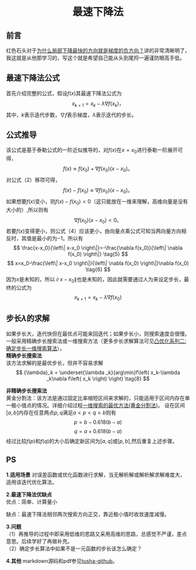 [comment]: <> (作者：涂啥)
[comment]: <> (邮箱：1343163818@qq.com)
[comment]: <> (开始日期：2022.03.16)
[comment]: <> (完成日期：2022.03.18)

# <center>最速下降法</center>
## 前言
红色石头对于[为什么局部下降最快的方向就是梯度的负方向？](https://zhuanlan.zhihu.com/p/36503663)讲的非常清晰明了，我这就是从他那学习的，写这个就是希望自己能从头到尾捋一遍谨防眼高手低。

## 最速下降法公式
首先介绍完整的公式，假设$f(x)$其最速下降法公式为
$$
    x_{k+1} = x_{k}-\lambda \nabla f\left( x_k \right)  ，\tag{1}
$$
其中，$k$表示迭代步数，$\nabla f$表示梯度，$\lambda$表示迭代的步长。
## 公式推导
该公式是基于泰勒公式的一阶近似推导的，对$f(x)$在$x=x_0$进行泰勒一阶展开可得，
$$
    f(x) \approx f(x_0)+\nabla f(x_0)(x-x_0)。 \tag{2}
$$
对公式（2）移项可得，
$$
    f(x) - f(x_0) \approx \nabla f(x_0)(x-x_0)。 \tag{3}
$$
如果想要$f(x)$变小，则$f(x) - f(x_0) < 0$（这只能放在一维来理解，高维向量是没有大小的）,所以则有
$$
\nabla f(x_0)(x - x_0)<0。 \tag{4}
$$
若要$f(x)$变得更小，则公式（4）应该更小，由向量点乘公式可知当两向量方向相反时，其值是最小的为$-1$。所以有
$$
    \frac{x-x_0}{\left\| x-x_0 \right\|}=-\frac{\nabla f(x_0)}{\left\| \nabla f(x_0) \right\|} \tag{5}
$$
$$
    x=x_0-\frac{\left\| x-x_0 \right\|}{\left\| \nabla f(x_0) \right\|}\nabla f(x_0) \tag{6}
$$
因为$x$是未知的，所以$\left\| x-x_0 \right\|$也是未知的，因此就需要通过人为来设定步长，最终的公式为
$$
    x_{k+1}=x_k-\lambda \nabla f(x_0) \tag{7}
$$
## 步长$\lambda$的求解
如果步长大，迭代快但在最优点可能来回迭代；如果步长小，则搜索速度会很慢。一般采用精确步长搜索法或一维搜索方法（更多步长求解算法可见[凸优化系列二:确定步长一维搜索算法](https://blog.csdn.net/bitcarmanlee/article/details/86586672)）。  
**精确步长搜索法**  
该方法求解的是最优步长，但并不容易求解
$$
{\lambda}_k = \underset{\lambda _k}{arg\min}f\left( x_k-\lambda _k\nabla f\left( x_k \right) \right) \tag{8}
$$

**非精确步长搜索法**  
黄金分割法：该方法是通过固定比率缩短区间来求解的，只能适用于区间内存在单一极小值点的情况。详细介绍过程[一维搜索的最优方法(黄金分割法)](https://max.book118.com/html/2015/0901/24477532.shtm)。
设在区间$[a,b]$内存在任意两点$p,q$满足$a < p < q < b$则有
$$
    p = b - 0.618(b-a)\tag{9-1}
$$
$$
    q = a + 0.618(b-a) \tag{9-2}
$$
经过比较$f(p)$和$f(q)$的大小后确定新区间为$[a,q]$或$[p,b]$,然后重复上述步骤。





## PS
**1.适用场景**
对误差函数或优化函数进行求解，当无解析解或解析解求解难度大，适用该迭代优化算法。

**2.最速下降法优缺点**  
优点：简单、计算量小

缺点：最速下降法相邻两次搜索方向正交，靠近极小值时收敛速度减慢。

**3.问题**  
（1）再推导的过程中即采用低维的思路又采用高维的思路，总感觉不严谨，差点意思。后续学好了再做补充。  
（2）确定步长算法中如果不是一元函数的步长该怎么确定？


**4.其他**
markdown源码和pdf参见[tusha-github](https://github.com/tusha-github/blog/tree/master/02%20steepest_descent)。



